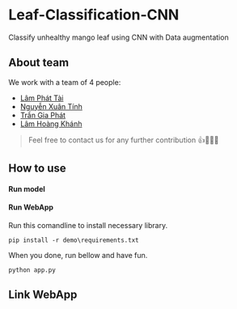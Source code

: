 # Leaf-Classification-CNN
Classify unhealthy mango leaf using CNN with Data augmentation
## About team
We work with a team of 4 people:
* [Lâm Phát Tài](https://github.com/lamphattai2105)
* [Nguyễn Xuân Tính](https://github.com/xngtinh)
* [Trần Gia Phát](https://github.com/phattrann)
* [Lâm Hoàng Khánh](https://github.com/lhk1234)
> Feel free to contact us for any further contribution 👍🤘🤗😜
## How to use

#### Run model

#### Run WebApp
Run this comandline to install necessary library.
```
pip install -r demo\requirements.txt
```
When you done, run bellow and have fun.
```
python app.py
```

## Link WebApp

